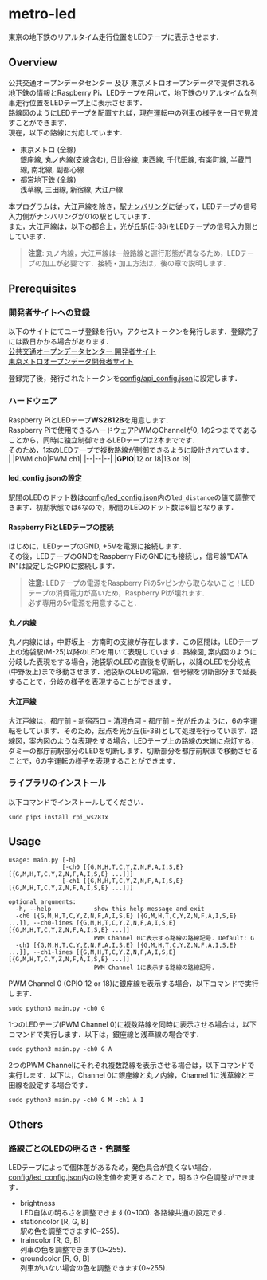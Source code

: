 # metro-led
東京の地下鉄のリアルタイム走行位置をLEDテープに表示させます．  

## Overview
公共交通オープンデータセンター 及び 東京メトロオープンデータで提供される地下鉄の情報とRaspberry Pi，LEDテープを用いて，地下鉄のリアルタイムな列車走行位置をLEDテープ上に表示させます．  
路線図のようにLEDテープを配置すれば，現在運転中の列車の様子を一目で見渡すことができます．  
現在，以下の路線に対応しています．  

- 東京メトロ (全線)  
銀座線, 丸ノ内線(支線含む), 日比谷線, 東西線, 千代田線, 有楽町線, 半蔵門線, 南北線, 副都心線
- 都営地下鉄 (全線)  
浅草線, 三田線, 新宿線, 大江戸線

本プログラムは，大江戸線を除き，[駅ナンバリング](https://ja.wikipedia.org/wiki/%E9%A7%85%E3%83%8A%E3%83%B3%E3%83%90%E3%83%AA%E3%83%B3%E3%82%B0#%E6%97%A5%E6%9C%AC%E3%81%A7%E3%81%AE%E4%BA%8B%E4%BE%8B)に従って，LEDテープの信号入力側がナンバリングが01の駅としています．  
また，大江戸線は，以下の都合上，光が丘駅(E-38)をLEDテープの信号入力側としています．  

> **注意**: 丸ノ内線，大江戸線は一般路線と運行形態が異なるため，LEDテープの加工が必要です．接続・加工方法は，後の章で説明します．

## Prerequisites
### 開発者サイトへの登録
以下のサイトにてユーザ登録を行い，アクセストークンを発行します．登録完了には数日かかる場合があります．  
[公共交通オープンデータセンター 開発者サイト](https://developer.odpt.org/)  
[東京メトロオープンデータ開発者サイト](https://developer.tokyometroapp.jp/info)  

登録完了後，発行されたトークンを[config/api_config.json](config/api_config.json)に設定します．  

### ハードウェア
Raspberry PiとLEDテープ**WS2812B**を用意します．  
Raspberry Piで使用できるハードウェアPWMのChannelが0, 1の2つまでであることから，同時に独立制御できるLEDテープは2本までです．  
そのため，1本のLEDテープで複数路線が制御できるように設計されています．  
| |PWM ch0|PWM ch1|
|--|--|--|
|**GPIO**|12 or 18|13 or 19|

#### led_config.jsonの設定
駅間のLEDのドット数は[config/led_config.json](config/led_config.json)内の`led_distance`の値で調整できます．初期状態では`6`なので，駅間のLEDのドット数は6個となります．  

#### Raspberry PiとLEDテープの接続
はじめに，LEDテープのGND, +5Vを電源に接続します．  
その後，LEDテープのGNDをRaspberry PiのGNDにも接続し，信号線"DATA IN"は設定したGPIOに接続します．  
> **注意**: LEDテープの電源をRaspberry Piの5vピンから取らないこと！LEDテープの消費電力が高いため，Raspberry Piが壊れます．  
必ず専用の5v電源を用意すること．

#### 丸ノ内線
丸ノ内線には，中野坂上 - 方南町の支線が存在します．この区間は，LEDテープ上の池袋駅(M-25)以降のLEDを用いて表現しています．路線図, 案内図のように分岐した表現をする場合，池袋駅のLEDの直後を切断し，以降のLEDを分岐点(中野坂上)まで移動させます．池袋駅のLEDの電源，信号線を切断部分まで延長することで，分岐の様子を表現することができます．  

#### 大江戸線
大江戸線は，都庁前 - 新宿西口 - 清澄白河 - 都庁前 - 光が丘のように，6の字運転をしています．そのため，起点を光が丘(E-38)として処理を行っています．路線図，案内図のような表現をする場合，LEDテープ上の路線の末端に点灯する，ダミーの都庁前駅部分のLEDを切断します．切断部分を都庁前駅まで移動させることで，6の字運転の様子を表現することができます．

### ライブラリのインストール
以下コマンドでインストールしてください．  
```
sudo pip3 install rpi_ws281x
```

## Usage
```
usage: main.py [-h]
               [-ch0 [{G,M,H,T,C,Y,Z,N,F,A,I,S,E} [{G,M,H,T,C,Y,Z,N,F,A,I,S,E} ...]]]
               [-ch1 [{G,M,H,T,C,Y,Z,N,F,A,I,S,E} [{G,M,H,T,C,Y,Z,N,F,A,I,S,E} ...]]]

optional arguments:
  -h, --help            show this help message and exit
  -ch0 [{G,M,H,T,C,Y,Z,N,F,A,I,S,E} [{G,M,H,T,C,Y,Z,N,F,A,I,S,E} ...]], --ch0-lines [{G,M,H,T,C,Y,Z,N,F,A,I,S,E} [{G,M,H,T,C,Y,Z,N,F,A,I,S,E} ...]]
                        PWM Channel 0に表示する路線の路線記号. Default: G
  -ch1 [{G,M,H,T,C,Y,Z,N,F,A,I,S,E} [{G,M,H,T,C,Y,Z,N,F,A,I,S,E} ...]], --ch1-lines [{G,M,H,T,C,Y,Z,N,F,A,I,S,E} [{G,M,H,T,C,Y,Z,N,F,A,I,S,E} ...]]
                        PWM Channel 1に表示する路線の路線記号.
```
PWM Channel 0 (GPIO 12 or 18)に銀座線を表示する場合，以下コマンドで実行します．  
```
sudo python3 main.py -ch0 G
```

1つのLEDテープ(PWM Channel 0)に複数路線を同時に表示させる場合は，以下コマンドで実行します．以下は，銀座線と浅草線の場合です．  
```
sudo python3 main.py -ch0 G A
```
2つのPWM Channelにそれぞれ複数路線を表示させる場合は，以下コマンドで実行します．以下は，Channel 0に銀座線と丸ノ内線，Channel 1に浅草線と三田線を設定する場合です．  
```
sudo python3 main.py -ch0 G M -ch1 A I
```
## Others
### 路線ごとのLEDの明るさ・色調整
LEDテープによって個体差があるため，発色具合が良くない場合，[config/led_config.json](config/led_config.json)内の設定値を変更することで，明るさや色調整ができます．  
- brightness  
LED自体の明るさを調整できます(0~100). 各路線共通の設定です.  
- stationcolor [R, G, B]  
駅の色を調整できます(0~255)．
- traincolor [R, G, B]  
列車の色を調整できます(0~255)．  
- groundcolor [R, G, B]  
列車がいない場合の色を調整できます(0~255)．  
